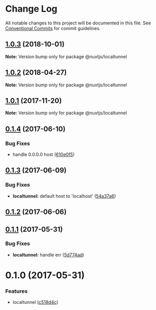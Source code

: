# Change Log

All notable changes to this project will be documented in this file.
See [Conventional Commits](https://conventionalcommits.org) for commit guidelines.

<a name="1.0.3"></a>
## [1.0.3](https://github.com/nuxt/modules/compare/@nuxtjs/localtunnel@1.0.2...@nuxtjs/localtunnel@1.0.3) (2018-10-01)

**Note:** Version bump only for package @nuxtjs/localtunnel





<a name="1.0.2"></a>
## [1.0.2](https://github.com/nuxt/modules/compare/@nuxtjs/localtunnel@1.0.1...@nuxtjs/localtunnel@1.0.2) (2018-04-27)




**Note:** Version bump only for package @nuxtjs/localtunnel

<a name="1.0.1"></a>
## [1.0.1](https://github.com/nuxt/modules/compare/@nuxtjs/localtunnel@1.0.0...@nuxtjs/localtunnel@1.0.1) (2017-11-20)




**Note:** Version bump only for package @nuxtjs/localtunnel

<a name="0.1.4"></a>
## [0.1.4](https://github.com/nuxt/modules/compare/@nuxtjs/localtunnel@0.1.3...@nuxtjs/localtunnel@0.1.4) (2017-06-10)


### Bug Fixes

* handle 0.0.0.0 host ([610e0f5](https://github.com/nuxt/modules/commit/610e0f5))




<a name="0.1.3"></a>
## [0.1.3](https://github.com/nuxt/modules/compare/@nuxtjs/localtunnel@0.1.2...@nuxtjs/localtunnel@0.1.3) (2017-06-09)


### Bug Fixes

* **localtunnel:** default host to 'localhost' ([54a37a6](https://github.com/nuxt/modules/commit/54a37a6))




<a name="0.1.2"></a>
## [0.1.2](https://github.com/nuxt/modules/compare/@nuxtjs/localtunnel@0.1.1...@nuxtjs/localtunnel@0.1.2) (2017-06-06)




<a name="0.1.1"></a>
## [0.1.1](https://github.com/nuxt/modules/compare/@nuxtjs/localtunnel@0.1.0...@nuxtjs/localtunnel@0.1.1) (2017-05-31)


### Bug Fixes

* **localtunnel:** handle err ([5d774ad](https://github.com/nuxt/modules/commit/5d774ad))




<a name="0.1.0"></a>
# 0.1.0 (2017-05-31)


### Features

* localtunnel ([c518d4c](https://github.com/nuxt/modules/commit/c518d4c))
